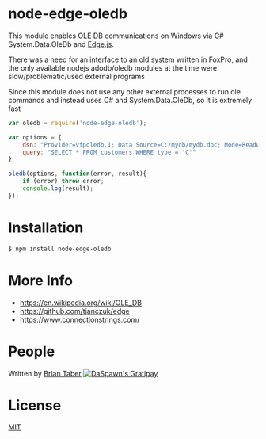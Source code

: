 node-edge-oledb
====
This module enables OLE DB communications on Windows via C# System.Data.OleDb and [Edge.js](https://github.com/tjanczuk/edge).  

There was a need for an interface to an old system written in FoxPro, and the only available nodejs adodb/oledb modules at the time were slow/problematic/used external programs

Since this module does not use any other external processes to run ole commands and instead uses C# and System.Data.OleDb, so it is extremely fast

```javascript
var oledb = require('node-edge-oledb');

var options = {
	dsn: "Provider=vfpoledb.1; Data Source=C:/mydb/mydb.dbc; Mode=ReadWrite|Share Deny None;",
	query: "SELECT * FROM customers WHERE type = 'C'"
}

oledb(options, function(error, result){
	if (error) throw error;
	console.log(result);
});	

```


Installation
====
```bash
$ npm install node-edge-oledb
```


More Info
====
  * https://en.wikipedia.org/wiki/OLE_DB
  * https://github.com/tjanczuk/edge
  * https://www.connectionstrings.com/


People
====
Written by [Brian Taber](https://github.com/DaSpawn) [![DaSpawn's Gratipay][gratipay-image-daspawn]][gratipay-url-daspawn]


License
====
  [MIT](LICENSE)


[gratipay-url-daspawn]: https://gratipay.com/~DaSpawn
[gratipay-image-daspawn]: https://img.shields.io/gratipay/team/daspawn.svg
